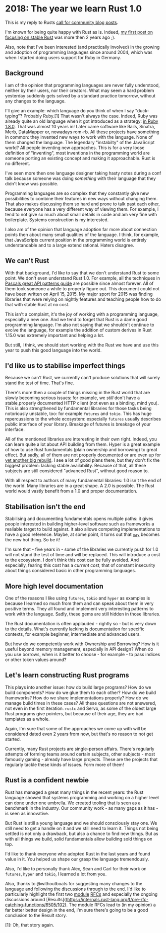 # 2018: The year we learn Rust 1.0

This is my reply to Rusts [call for community blog posts](https://blog.rust-lang.org/2018/01/03/new-years-rust-a-call-for-community-blogposts.html).

I'm known for being quite happy with Rust as is. Indeed, [my first post on focusing on stable Rust](https://users.rust-lang.org/t/please-avoid-the-cookie-jar/2109) was more then 2 years ago ;).

Also, note that I've been interested (and practically involved) in the growing and adoption of programming languages since around 2004, which was when I started doing users support for Ruby in Germany.

## Background

I am of the opinion that programming languages are never fully understood, neither by their users, nor their creators. What may seem a hard problem yesterday suddenly gets solved by a standard practice tomorrow, without any changes to the language.

I'll give an example: which language do you think of when I say "duck-typing"? Probably Ruby.[1] That wasn't always the case. Indeed, Ruby was already quite an old language when it got introduced as a strategy: [in Ruby 1.8.0](https://viewsourcecode.org/why/hacking/rubyOneEightOh.html). That was almost 10 years in! Later came software like Rails, Sinatra, Merb, DataMapper or, nowadays rom-rb. All these projects have something in common: they invented new ways to work with the language. None of them changed the language. The legendary "instabilty" of the JavaScript world? All people inventing new approaches. This is for a very loose definition of "inventing", most inventions in the programming world are someone porting an existing concept and making it approachable. Rust is no different.

I've seen more then one language designer taking hasty notes during a conf talk because someone was doing _something_ with their language that they didn't know was possible.

Programming languages are so complex that they constantly give new possibilities to combine their features in new ways without changing them. That also makes discussing them so hard and prone to talk past each other, because everyone has a very different way of viewing them. For example, I tend to not give so much about small details in code and am very fine with boilerplate. Systems construction is my interested.

I also am of the opinion that language adoption far more about connection points then about many small qualities of the language. I think, for example, that JavaScripts current position in the programming world is entirely understandable and to a large extend rational. Haters disagree.

## We can't Rust

With that background, I'd like to say that we don't understand Rust to some point. We don't even understand Rust 1.0. For example, all the techniques in [Pascals great API patterns guide](https://deterministic.space/elegant-apis-in-rust.html) are possible since almost forever. All of them took someone a while to properly figure out. This document could not have been written on April 15, 2015. My major sport for 2015 was finding libraries that were relying on nightly features and teaching people how to do that with stable Rust at no cost.

This isn't a complaint, it's the joy of working with a programming language, especially a new one. And we tend to forget that Rust is a damn good programming language. I'm also not saying that we shouldn't continue to evolve the language, for example the addition of custom derives in Rust 1.15.0 was extremely important and helping a lot.

But still, I think, we should start working with the Rust we have and use this year to push this good language into the world.

## I'd like us to stabilise imperfect things

Because we can't Rust, we currently can't produce solutions that will surely stand the test of time. That's fine.

There's more then a couple of things missing in the Rust world that are slowly becoming serious issues: for example, we _still_ don't have a stable,properly documented HTTP client (not even as a binding, mind you). This is also strengthened by fundamental libraries for those tasks being notoriously unstable, too: for example `futures` and `tokio`. This has huge repercussions to the whole ecosystem: especially `futures` usually describes public interface of your library. Breakage of futures is breakage of your interface.

All of the mentioned libraries are interesting in their own right. Indeed, you can learn quite a lot about API building from them. Hyper is a great example of how to use Rust fundamentals (plain ownership and borrowing) to great effect. But sadly, all of them are not properly documented or are even up for [yet another big rebuild](https://github.com/aturon/tokio-rfcs/blob/tokio-reform/tokio-reform.md). I see a lot of good plans there, but they don't fix the biggest problem: lacking stable availability. Because of that, all these subjects are still considered "advanced Rust", without good reason to.

With all respect to authors of many fundamental libraries: 1.0 isn't the end of the world. Many libraries are in a great shape. A 2.0 is possible. The Rust world would vastly benefit from a 1.0 and proper documentation.

## Stabilisation isn't the end

Stabilising and documenting fundamentals opens multiple paths: it gives people interested in building higher-level software such as frameworks a realiable target to build against. It also allows competing implementations to have a good reference. Maybe, at some point, it turns out that [`may`](https://docs.rs/may) becomes the new hot thing. So be it!

I'm sure that - five years in - some of the libraries we currently push for 1.0 will not stand the test of time and will be replaced. This will introduce a cost to the ecosystem. I don't think this cost can be fully avoided. And especially, fearing this cost has a _current cost_, that of constant insecurity about things considered basic in other programming languages.

## More high level documentation

One of the reasons I like using `futures`, `tokio` and `hyper` as examples is because I learned so much from them and can speak about them in very positive terms. They all found and implement very interesting patterns to work with the language. Sadly, these gems are still hidden in those libraries.

The Rust documentation is often applauded - rightly so - but is very down to the details. What's currently lacking is documentation for specific contexts, for example beginner, intermediate and advanced users.

But how do we competently work with Ownership and Borrowing? How is it useful beyond memory management, especially in API design? When do you use borrows, when is it better to choose - for example - to pass indices or other token values around?

## Let's learn constructing Rust programs

This plays into another issue: how do build large programs? How do we build components? How do we glue them to each other? How do we build frameworks? How do we share implementations properly? How do we manage build times in these cases? All these questions are not answered, not even in the first iteration. `rustc` and Servo, as some of the oldest large Rust programs give pointers, but because of their age, they are bad templates as a whole.

Again, I'm sure that some of the approaches we come up with will be considered dated even 2 years from now, but that's no reason to not get started.

Currently, many Rust projects are single-person affairs. There's regularly attempts of forming teams around certain subjects, other subjects - most famously gaming - already have large projects. These are the projects that regularly tackle these kinds of issues. Form more of them!

## Rust is a confident newbie

Rust has managed a great many things in the recent years: the Rust language showed that systems programming and working on a higher level can done under one umbrella. We created tooling that is seen as a benchmark in the industry. Our community work - as many gaps as it has - is seen as innovative.

But Rust is still a young language and we should consciously stay one. We still need to get a handle on it and we still need to learn it. Things not being settled is not only a drawback, but also a chance to find new things. But as with all things we build, solid fundamentals allow building sold things on top.

I'd like to thank everyone who adopted Rust in the last years and found value in it. You helped us shape our grasp the language tremendously.

Also, I'd like to personally thank Alex, Sean and Carl for their work on `futures`, `hyper` and `tokio`, I learned a lot from you.

Also, thanks to @withoutboats for suggesting many changes to the language and following the discussions through to the end. I'd like to particularly highlight  the first two [module](https://github.com/rust-lang/rfcs/pull/2108) [RFCs](https://github.com/rust-lang/rfcs/pull/2121) and especially the ongoing discussions around [Results]((https://internals.rust-lang.org/t/pre-rfc-catching-functions/6505/102). The module RFCs lead to (in my opinion) a far better better design in the end, I'm sure there's going to be a good conclusion to the Result story.

[1]: Oh, that story again.
